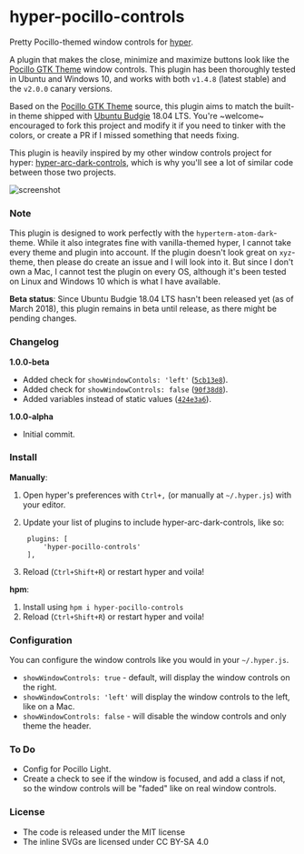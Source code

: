 # hyper-pocillo-controls
Pretty Pocillo-themed window controls for [hyper](https://github.com/zeit/hyper).

A plugin that makes the close, minimize and maximize buttons look like the [Pocillo GTK Theme](https://github.com/UbuntuBudgie/pocillo-gtk-theme) window controls. This plugin has been thoroughly tested in Ubuntu and Windows 10, and works with both `v1.4.8` (latest stable) and the `v2.0.0` canary versions.

Based on the [Pocillo GTK Theme](https://github.com/UbuntuBudgie/pocillo-gtk-theme) source, this plugin aims to match the built-in theme shipped with [Ubuntu Budgie](https://ubuntubudgie.org) 18.04 LTS. You're ~welcome~ encouraged to fork this project and modify it if you need to tinker with the colors, or create a PR if I missed something that needs fixing.

This plugin is heavily inspired by my other window controls project for hyper: [hyper-arc-dark-controls](https://github.com/moso/hyper-arc-dark-controls), which is why you'll see a lot of similar code between those two projects.

![screenshot](https://dev.moso.io/hyper/hyper-pocillo-controls/screenshot.png)

### Note

This plugin is designed to work perfectly with the `hyperterm-atom-dark`-theme.
While it also integrates fine with vanilla-themed hyper, I cannot take every theme and plugin into account.
If the plugin doesn't look great on `xyz`-theme, then please do create an issue and I will look into it. But since I don't own a Mac, I cannot test the plugin on every OS, although it's been tested on Linux and Windows 10 which is what I have available.

**Beta status**: Since Ubuntu Budgie 18.04 LTS hasn't been released yet (as of March 2018), this plugin remains in beta until release, as there might be pending changes.

### Changelog

**1.0.0-beta**
- Added check for `showWindowContols: 'left'` ([`5cb13e8`](https://github.com/moso/hyper-pocillo-controls/commit/5cb13e8a8541250a1c04efb797cf7a4847eed28e)).
- Added check for `showWindowControls: false` ([`90f38d8`](https://github.com/moso/hyper-pocillo-controls/commit/90f38d8771ef3d205e06c366cf1f2a5ddafcebd9)).
- Added variables instead of static values ([`424e3a6`](https://github.com/moso/hyper-pocillo-controls/commit/2ff955397f424e3a6d4ecd220e928d0a90a087d7)).

**1.0.0-alpha**
- Initial commit.

### Install

**Manually**:

1. Open hyper's preferences with `Ctrl+,` (or manually at `~/.hyper.js`) with your editor.
2. Update your list of plugins to include hyper-arc-dark-controls, like so:

        plugins: [
            'hyper-pocillo-controls'
        ],

3. Reload (`Ctrl+Shift+R`) or restart hyper and voila!

**hpm**:

1. Install using `hpm i hyper-pocillo-controls`
2. Reload (`Ctrl+Shift+R`) or restart hyper and voila!

### Configuration

You can configure the window controls like you would in your `~/.hyper.js`.

- `showWindowControls: true` - default, will display the window controls on the right.
- `showWindowControls: 'left'` will display the window controls to the left, like on a Mac.
- `showWindowControls: false` - will disable the window controls and only theme the header.

### To Do

- Config for Pocillo Light.
- Create a check to see if the window is focused, and add a class if not, so the window controls will be "faded" like on real window controls.

### License

- The code is released under the MIT license
- The inline SVGs are licensed under CC BY-SA 4.0

